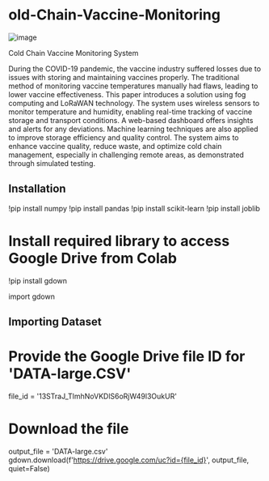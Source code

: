 # old-Chain-Vaccine-Monitoring

![image](https://github.com/ksparsh443/Vaccine-Cold-Chain-Monitoring/assets/84833857/734fb647-8d52-4905-bf51-72e9ffaef3b5)



Cold Chain Vaccine Monitoring System

During the COVID-19 pandemic, the vaccine industry suffered losses due to issues with storing and maintaining vaccines properly. The traditional method of monitoring vaccine temperatures manually had flaws, leading to lower vaccine effectiveness. This paper introduces a solution using fog computing and LoRaWAN technology. The system uses wireless sensors to monitor temperature and humidity, enabling real-time tracking of vaccine storage and transport conditions. A web-based dashboard offers insights and alerts for any deviations. Machine learning techniques are also applied to improve storage efficiency and quality control. The system aims to enhance vaccine quality, reduce waste, and optimize cold chain management, especially in challenging remote areas, as demonstrated through simulated testing.
## Installation

!pip install numpy
!pip install pandas
!pip install scikit-learn
!pip install joblib

# Install required library to access Google Drive from Colab
!pip install gdown

import gdown


## Importing Dataset
# Provide the Google Drive file ID for 'DATA-large.CSV'
file_id = '13STraJ_TlmhNoVKDlS6oRjW49l3OukUR'

# Download the file
output_file = 'DATA-large.csv'
gdown.download(f'https://drive.google.com/uc?id={file_id}', output_file, quiet=False)


